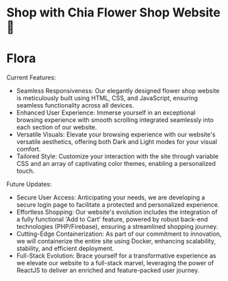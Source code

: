 # Shop with Chia Flower Shop Website 🌸

# Flora
Current Features:
- Seamless Responsiveness: Our elegantly designed flower shop website is meticulously built using HTML, CSS, and JavaScript, ensuring seamless functionality across all devices.
- Enhanced User Experience: Immerse yourself in an exceptional browsing experience with smooth scrolling integrated seamlessly into each section of our website.
- Versatile Visuals: Elevate your browsing experience with our website's versatile aesthetics, offering both Dark and Light modes for your visual comfort.
- Tailored Style: Customize your interaction with the site through variable CSS and an array of captivating color themes, enabling a personalized touch.

Future Updates:
- Secure User Access: Anticipating your needs, we are developing a secure login page to facilitate a protected and personalized experience.
- Effortless Shopping: Our website's evolution includes the integration of a fully functional 'Add to Cart' feature, powered by robust back-end technologies (PHP/Firebase), ensuring a streamlined shopping journey.
- Cutting-Edge Containerization: As part of our commitment to innovation, we will containerize the entire site using Docker, enhancing scalability, stability, and efficient deployment.
- Full-Stack Evolution: Brace yourself for a transformative experience as we elevate our website to a full-stack marvel, leveraging the power of ReactJS to deliver an enriched and feature-packed user journey.

